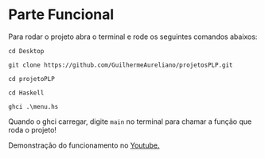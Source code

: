 # Parte Funcional
Para rodar o projeto abra o terminal e rode os seguintes comandos abaixos:

`cd Desktop`

`git clone https://github.com/GuilhermeAureliano/projetosPLP.git`

`cd projetoPLP`

`cd Haskell`

`ghci .\menu.hs`

Quando o ghci carregar, digite `main` no terminal para chamar a função que roda o projeto!

Demonstração do funcionamento no <a href="https://www.youtube.com/watch?v=c464xzM1M6c&t=11s">Youtube.</a>
